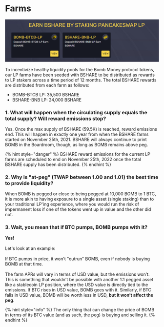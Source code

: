 # Farms

![The Bomb Money farms currently available for staking LP tokens to earn BSHARE rewards](<../.gitbook/assets/image (5).png>)

To incentivize healthy liquidity pools for the Bomb Money protocol tokens, our LP farms have been seeded with BSHARE to be distributed as rewards to LP stakers across a time period of 12 months. The total BSHARE rewards are distributed from each farm as follows:

* BOMB-BTCB LP: 35,500 BSHARE
* BSHARE-BNB LP: 24,000 BSHARE

### **1. What will happen when the circulating supply equals the total supply? Will reward emissions stop?**

Yes. Once the max supply of BSHARE (59.5K) is reached, reward emissions end. This will happen in exactly one year from when the BSHARE farms started on November 25th, 2021. BSHARE will always continue to print BOMB in the Boardroom, though, as long as BOMB remains above peg.

{% hint style="danger" %}
BSHARE reward emissions for the current LP farms are scheduled to end on November 25th, 2022 once the total BSHARE supply has been distributed.
{% endhint %}

### 2. Why is "at-peg" (TWAP between 1.00 and 1.01) the best time to provide liquidity?

When BOMB is pegged or close to being pegged at 10,000 BOMB to 1 BTC, it is more akin to having exposure to a single asset (single staking) than to your traditional LP'ing experience, where you would run the risk of impermanent loss if one of the tokens went up in value and the other did not.

### 3. Wait, you mean that if BTC pumps, BOMB pumps with it?

**Yes!**\
\
Let's look at an example:\
\
If BTC pumps in price, it won't "outrun" BOMB, even if nobody is buying BOMB at that time.\
\
The farm APRs will vary in terms of USD value, but the emissions won’t. This is something that wouldn't be possible with another 1:1 pegged asset like a stablecoin LP position, where the USD value is directly tied to the emissions. If BTC rises in USD value, BOMB goes with it. Similarly, if BTC falls in USD value, BOMB will be worth less in USD, **but it won’t affect the peg**.

{% hint style="info" %}
The only thing that can change the price of BOMB in terms of its BTC value (and as such, the peg) is buying and selling it.
{% endhint %}
